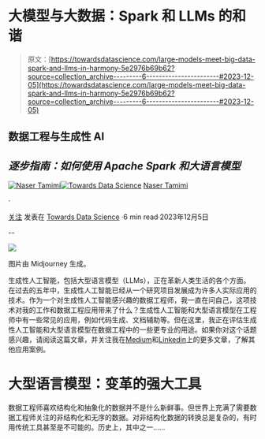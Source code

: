 # 大模型与大数据：Spark 和 LLMs 的和谐

> 原文：[https://towardsdatascience.com/large-models-meet-big-data-spark-and-llms-in-harmony-5e2976b69b62?source=collection_archive---------6-----------------------#2023-12-05](https://towardsdatascience.com/large-models-meet-big-data-spark-and-llms-in-harmony-5e2976b69b62?source=collection_archive---------6-----------------------#2023-12-05)

## 数据工程与生成性 AI

## *逐步指南：如何使用 Apache Spark 和大语言模型*

[](https://tamimi-naser.medium.com/?source=post_page-----5e2976b69b62--------------------------------)[![Naser Tamimi](../Images/8d43c66ea3c0ef9b49c7d33dbc008c28.png)](https://tamimi-naser.medium.com/?source=post_page-----5e2976b69b62--------------------------------)[](https://towardsdatascience.com/?source=post_page-----5e2976b69b62--------------------------------)[![Towards Data Science](../Images/a6ff2676ffcc0c7aad8aaf1d79379785.png)](https://towardsdatascience.com/?source=post_page-----5e2976b69b62--------------------------------) [Naser Tamimi](https://tamimi-naser.medium.com/?source=post_page-----5e2976b69b62--------------------------------)

·

[关注](https://medium.com/m/signin?actionUrl=https%3A%2F%2Fmedium.com%2F_%2Fsubscribe%2Fuser%2Ff94e8b97c7aa&operation=register&redirect=https%3A%2F%2Ftowardsdatascience.com%2Flarge-models-meet-big-data-spark-and-llms-in-harmony-5e2976b69b62&user=Naser+Tamimi&userId=f94e8b97c7aa&source=post_page-f94e8b97c7aa----5e2976b69b62---------------------post_header-----------) 发表在 [Towards Data Science](https://towardsdatascience.com/?source=post_page-----5e2976b69b62--------------------------------) ·6 min read·2023年12月5日

--

[](https://medium.com/m/signin?actionUrl=https%3A%2F%2Fmedium.com%2F_%2Fbookmark%2Fp%2F5e2976b69b62&operation=register&redirect=https%3A%2F%2Ftowardsdatascience.com%2Flarge-models-meet-big-data-spark-and-llms-in-harmony-5e2976b69b62&source=-----5e2976b69b62---------------------bookmark_footer-----------)![](../Images/4b2f8379a79a83aae121976d9e91f2c7.png)

图片由 Midjourney 生成。

生成性人工智能，包括大型语言模型（LLMs），正在革新人类生活的各个方面。在过去的五年中，生成性人工智能已经从一个研究项目发展成为许多人实际应用的技术。作为一个对生成性人工智能感兴趣的数据工程师，我一直在问自己，这项技术对我的工作和数据工程应用带来了什么？生成性人工智能和大型语言模型在工程师中有一些常见的应用，例如代码生成、文档辅助等。但在这里，我正在评估生成性人工智能和大型语言模型在数据工程中的一些更专业的用途。如果你对这个话题感兴趣，请阅读这篇文章，并关注我在[Medium](https://tamimi-naser.medium.com/)和[Linkedin](https://www.linkedin.com/in/nasertamimi/)上的更多文章，了解其他应用案例。

# 大型语言模型：变革的强大工具

数据工程师喜欢结构化和抽象化的数据并不是什么新鲜事。但世界上充满了需要数据工程师关注的非结构化和无序的数据。对非结构化数据的转换总是复杂的，有时用传统工具甚至是不可能的。历史上，其中之一……
